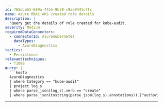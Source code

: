 ```yaml
---
id: 765dce51-689a-44b5-9b38-c9ae9441c7fc
name: Azure RBAC AKS created role details
description: |
  'Query get the details of role created for kube-audit.
severity: Medium
requiredDataConnectors:
  - connectorId: AzureKubernetes
    dataTypes:
      - AzureDiagnostics
tactics:
  - Persistence
relevantTechniques:
  - T1098
query: |-
  ```kusto
  AzureDiagnostics
  | where Category == "kube-audit"
  | project log_s
  | where parse_json(log_s).verb == "create"
  | where parse_json(tostring(parse_json(log_s).annotations)).["authorization.k8s.io/decision"] == "allow"
  ```
---
```


